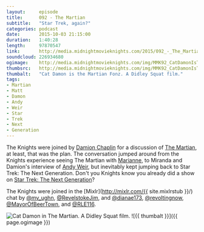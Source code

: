 ```yaml
---
layout:     episode
title:      092 - The Martian
subtitle:   "Star Trek, again?"
categories: podcast
date:       2015-10-03 21:15:00
duration:   1:40:28
length:     97870547
link:       http://media.midnightmovieknights.com/2015/092_-_The_Martian.m4a
soundcloud: 226934680
ogimage:    http://media.midnightmovieknights.com/img/MMK92_CatDamonIsTheMartianFonz-750x421.png
thumbsrc:   http://media.midnightmovieknights.com/img/MMK92_CatDamonIsTheMartianFonz-200x112.png
thumbalt:   "Cat Damon is the Martian Fonz. A Didley Squat film."
tags:
- Martian
- Matt
- Damon
- Andy
- Weir
- Star
- Trek
- Next
- Generation
---
```

The Knights were joined by [Damion Chaplin](https://twitter.com/AricDante) for a discussion of [The Martian](http://www.imdb.com/title/tt3659388/), at least, that was the plan. The conversation jumped around from the Knights experience seeing The Martian with [Marianne](https://twitter.com/mv_ughn), to Miranda and Damion's interview of [Andy Weir](https://twitter.com/AndyWeirAuthor), but inevitably kept jumping back to Star Trek: The Next Generation. Don't you Knights know you already did a show on [Star Trek: The Next Generation](http://www.midnightmovieknights.com/podcast/2015/08/29/087-Star-Trek-The-Next-Generation.html)?

The Knights were joined in the [Mixlr](http://mixlr.com/{{ site.mixlrstub }}/) chat by [@mv_ughn](https://twitter.com/mv_ughn), [@RevelstokeJim](https://twitter.com/RevelstokeJim), and [@dianae173](https://twitter.com/dianae173), [@revoltingnow](https://twitter.com/revoltingnow), [@MayorOfBeerTown](https://twitter.com/MayorOfBeerTown), and [@RLE116](https://twitter.com/RLE116).

![Cat Damon in The Martian. A Didley Squat film.](http://media.midnightmovieknights.com/img/MMK92_CatDamonInTheMartian-750x421.png)
![{{ thumbalt }}]({{ page.ogimage }})